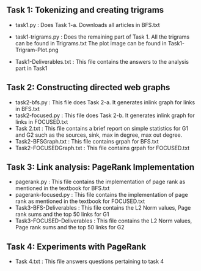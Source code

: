 ## Task 1: Tokenizing and creating trigrams

- task1.py : Does Task 1-a. Downloads all articles in BFS.txt
- task1-trigrams.py : Does the remaining part of Task 1. 
	All the trigrams can be found in Trigrams.txt
	The plot image can be found in Task1-Trigram-Plot.png

- Task1-Deliverables.txt : This file contains the answers to the analysis part in Task1 


## Task 2: Constructing directed web graphs

- task2-bfs.py : This file does Task 2-a. It generates inlink graph for links in BFS.txt
- task2-focused.py : This file does Task 2-b. It generates inlink graph for links in FOCUSED.txt 
- Task 2.txt : This file contains a brief report on simple statistics for G1 and G2 such as the sources, sink, max in degree, max out degree.
- Task2-BFSGraph.txt : This file contains grpah for BFS.txt
- Task2-FOCUSEDGraph.txt : This file contains grpah for FOCUSED.txt


## Task 3: Link analysis: PageRank Implementation

- pagerank.py : This file contains the implementation of page rank as mentioned in the textbook for BFS.txt
- pagerank-focused.py : This file contains the implementation of page rank as mentioned in the textbook for FOCUSED.txt
- Task3-BFS-Deliverables : This file contains the L2 Norm values, Page rank sums and the top 50 links for G1
- Task3-FOCUSED-Deliverables : This file contains the L2 Norm values, Page rank sums and the top 50 links for G2

## Task 4: Experiments with PageRank

- Task 4.txt : This file answers questions pertaining to task 4


